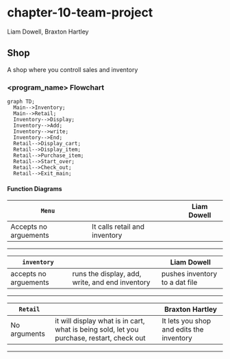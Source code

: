 # chapter-10-team-project
Liam Dowell, Braxton Hartley

## <chapter-10-team-project> Shop
A shop where you controll sales and inventory

### <program_name> Flowchart
```mermaid
graph TD;
  Main-->Inventory;
  Main-->Retail;
  Inventory-->Display;
  Inventory-->Add;
  Inventory-->write;
  Inventory-->End;
  Retail-->Display_cart;
  Retail-->Display_item;
  Retail-->Purchase_item;
  Retail-->Start_over;
  Retail-->Check_out;
  Retail-->Exit_main;
```

#### Function Diagrams

| `Menu`    |               |  Liam Dowell    |
| ------------------ | ------------- | ------------ |
| Accepts no arguements    | It calls retail and inventory |              |

***
| `inventory`    |               |     Liam Dowell  |
| ------------------ | ------------- | ------------ |
| accepts no arguements | runs the display, add, write, and end inventory  |   pushes inventory to a dat file           |

***

| `Retail`    |               |     Braxton Hartley   |
| ------------------ | ------------- | ------------ |
|  No arguments   | it will display what is in cart, what is being sold, let you purchase, restart, check out  |    It lets you shop and edits the inventory          |
***

